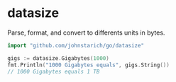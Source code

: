 # datasize

Parse, format, and convert to differents units in bytes.

```go
import "github.com/johnstarich/go/datasize"

gigs := datasize.Gigabytes(1000)
fmt.Println("1000 Gigabytes equals", gigs.String())
// 1000 Gigabytes equals 1 TB
```
